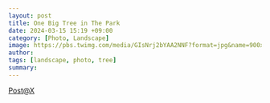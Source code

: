 ```yaml
---
layout: post
title: One Big Tree in The Park
date: 2024-03-15 15:19 +09:00
category: [Photo, Landscape]
image: https://pbs.twimg.com/media/GIsNrj2bYAA2NNF?format=jpg&name=900x900
author:
tags: [landscape, photo, tree]
summary:
---
```


[Post@X](https://twitter.com/long_910/status/1768522334493892799)
